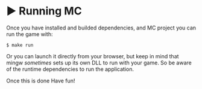 # ▶️ Running MC

Once you have installed and builded dependencies, and MC project you can run the
game with:

```
$ make run
```

Or you can launch it directly from your browser, but keep in mind that mingw 
*sometimes* sets up its own DLL to run with your game. So be aware of the runtime 
dependencies to run the application.

Once this is done Have fun!